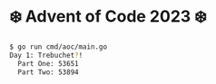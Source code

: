 # ❄️ Advent of Code 2023 ❄️

```sh
$ go run cmd/aoc/main.go
Day 1: Trebuchet?!
  Part One: 53651
  Part Two: 53894
```
